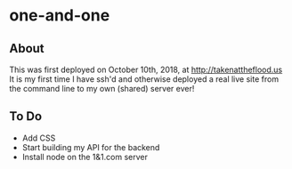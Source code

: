 # one-and-one

## About
This was first deployed on October 10th, 2018, at http://takenattheflood.us<br/>
It is my first time I have ssh'd and otherwise deployed a real live site from the command line to my own (shared) server ever!

## To Do
* Add CSS 
* Start building my API for the backend
* Install node on the 1&1.com server



